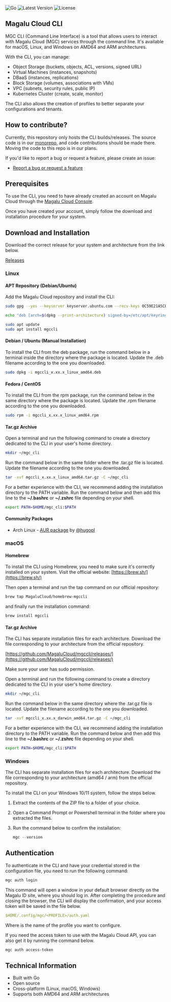![Go](https://img.shields.io/badge/Built%20with-Go-00ADD8?style=flat&logo=go) ![Latest Version](https://img.shields.io/github/v/release/MagaluCloud/mgccli) ![License](https://img.shields.io/badge/License-GPL--3.0-blue.svg)

## Magalu Cloud CLI

MGC CLI (Command Line Interface) is a tool that allows users to interact with Magalu Cloud (MGC) services through the command line. It's available for macOS, Linux, and Windows on AMD64 and ARM architectures.

With the CLI, you can manage:

- Object Storage (buckets, objects, ACL, versions, signed URL)
- Virtual Machines (instances, snapshots)
- DBaaS (instances, replications)
- Block Storage (volumes, associations with VMs)
- VPC (subnets, security rules, public IP)
- Kubernetes Cluster (create, scale, monitor)

The CLI also allows the creation of profiles to better separate your configurations and tenants.

## How to contribute?

Currently, this repository only hosts the CLI builds/releases. The source code is in our [monorepo](https://github.com/MagaluCloud/magalu), and code contributions should be made there. Moving the code to this repo is in our plans.

If you'd like to report a bug or request a feature, please create an issue:
- [Report a bug or request a feature](https://github.com/MagaluCloud/mgccli/issues/new/choose)

## Prerequisites

To use the CLI, you need to have already created an account on Magalu Cloud through the [Magalu Cloud Console](https://console.magalu.cloud).

Once you have created your account, simply follow the download and installation procedure for your system.

## Download and Installation

Download the correct release for your system and architecture from the link below.

[Releases](https://github.com/MagaluCloud/mgccli/releases/)

### Linux

#### **APT Repository (Debian/Ubuntu)**

Add the Magalu Cloud repository and install the CLI:

```bash
sudo gpg --yes --keyserver keyserver.ubuntu.com --recv-keys 0C59E21A5CB00594 && sudo gpg --export --armor 0C59E21A5CB00594 | sudo gpg --dearmor -o /etc/apt/keyrings/magalu-archive-keyring.gpg

echo "deb [arch=$(dpkg --print-architecture) signed-by=/etc/apt/keyrings/magalu-archive-keyring.gpg] https://packages.magalu.cloud/apt stable main" | sudo tee /etc/apt/sources.list.d/magalu.list

sudo apt update
sudo apt install mgccli
```

#### **Debian / Ubuntu (Manual Installation)**

To install the CLI from the deb package, run the command below in a terminal inside the directory where the package is located. Update the .deb filename according to the one you downloaded.

```bash
sudo dpkg -i mgccli_x.xx.x_linux_amd64.deb
```

#### **Fedora / CentOS**

To install the CLI from the rpm package, run the command below in the same directory where the package is located. Update the .rpm filename according to the one you downloaded.

```bash
sudo rpm -i mgccli_x.xx.x_linux_amd64.rpm
```

#### **Tar.gz Archive**

Open a terminal and run the following command to create a directory dedicated to the CLI in your user's home directory.

```bash
mkdir ~/mgc_cli
```

Run the command below in the same folder where the .tar.gz file is located. Update the filename according to the one you downloaded.

```bash
tar -xvf mgccli_x.xx.x_linux_amd64.tar.gz -C ~/mgc_cli
```

For a better experience with the CLI, we recommend adding the installation directory to the PATH variable. Run the command below and then add this line to the **~/.bashrc** or **~/.zshrc** file depending on your shell.

```bash
export PATH=$HOME/mgc_cli:$PATH
```

#### **Community Packages**
- Arch Linux - [AUR package](https://aur.archlinux.org/packages/mgccli) by [@hugopl](https://github.com/hugopl)

### macOS

#### **Homebrew**

To install the CLI using Homebrew, you need to make sure it's correctly installed on your system. Visit the official website: [https://brew.sh/](https://brew.sh/)

Then open a terminal and run the tap command on our official repository:

```bash
brew tap MagaluCloud/homebrew-mgccli
```

and finally run the installation command:

```bash
brew install mgccli
```

#### **Tar.gz Archive**

The CLI has separate installation files for each architecture. Download the file corresponding to your architecture from the official repository.

[https://github.com/MagaluCloud/mgccli/releases/](https://github.com/MagaluCloud/mgccli/releases/)

Make sure your user has sudo permission.

Open a terminal and run the following command to create a directory dedicated to the CLI in your user's home directory.

```bash
mkdir ~/mgc_cli
```

Run the command below in the same directory where the .tar.gz file is located. Update the filename according to the one you downloaded.

```bash
tar -xvf mgccli_x.xx.x_darwin_amd64.tar.gz -C ~/mgc_cli
```

For a better experience with the CLI, we recommend adding the installation directory to the PATH variable. Run the command below and then add this line to the **~/.bashrc** or **~/.zshrc** file depending on your shell.

```bash
export PATH=$HOME/mgc_cli:$PATH
```

### Windows

The CLI has separate installation files for each architecture. Download the file corresponding to your architecture (amd64 / arm) from the official repository.

To install the CLI on your Windows 10/11 system, follow the steps below.

1. Extract the contents of the ZIP file to a folder of your choice.
    
2. Open a Command Prompt or Powershell terminal in the folder where you extracted the files.
    
3. Run the command below to confirm the installation:
    
    ```powershell
    mgc --version
    ```

## Authentication

To authenticate in the CLI and have your credential stored in the configuration file, you need to run the following command:

```bash
mgc auth login
```

This command will open a window in your default browser directly on the Magalu ID site, where you should log in. After completing the procedure and closing the browser, the CLI will display the confirmation, and your access token will be saved in the file below.

```yaml
$HOME/.config/mgc/<PROFILE>/auth.yaml
```

Where <PROFILE> is the name of the profile you want to configure.

If you need the access token to use with the Magalu Cloud API, you can also get it by running the command below.

```bash
mgc auth access-token
```

## Technical Information

- Built with Go
- Open source
- Cross-platform (Linux, macOS, Windows)
- Supports both AMD64 and ARM architectures